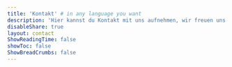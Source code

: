 ```yaml
---
title: 'Kontakt' # in any language you want
description: 'Hier kannst du Kontakt mit uns aufnehmen, wir freuen uns auf deine Nachricht.'
disableShare: true
layout: contact
ShowReadingTime: false
showToc: false
ShowBreadCrumbs: false
---
```

